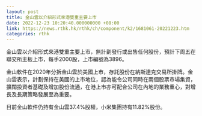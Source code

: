 ```yaml
---
layout: post
title: 金山雲以介紹形式來港雙重主要上市
date: 2022-12-23 10:20:40.000000000 +08:00
link: https://news.rthk.hk/rthk/ch/component/k2/1681061-20221223.htm
categories: rthk
---
```


金山雲以介紹形式來港雙重主要上市，無計劃發行或出售任何股份，預計下周五在聯交所主板上市，每手2000股，上市編號為3896。

金山軟件在2020年分拆金山雲於美國上市，存託股份在納斯達克交易所掛牌。金山雲表示，計劃保持在美國的上市地位，認為能令公司同時在兩個股票市場集資，擴闊投資者基礎及增加股份流通，在港上市亦可配合公司在內地的業務重心，對增長及長期策略發展至為重要。

目前金山軟件仍持有金山雲37.4%股權，小米集團持有11.82%股份。
